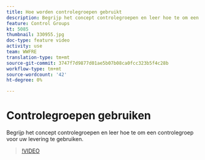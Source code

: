 ```yaml
---
title: Hoe worden controlegroepen gebruikt
description: Begrijp het concept controlegroepen en leer hoe te om een controlegroep voor uw levering te gebruiken.
feature: Control Groups
kt: 5085
thumbnail: 330955.jpg
doc-type: feature video
activity: use
team: WWFRE
translation-type: tm+mt
source-git-commit: 3747f7d9877d01ae5b07b08ca0fcc323b5f4c28b
workflow-type: tm+mt
source-wordcount: '42'
ht-degree: 0%

---
```



# Controlegroepen gebruiken

Begrijp het concept controlegroepen en leer hoe te om een controlegroep voor uw levering te gebruiken.

>[!VIDEO](https://video.tv.adobe.com/v/330955?quality=12)

